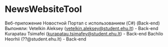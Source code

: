 # NewsWebsiteTool
Веб-приложение Новостной Портал с использованием (C#) (Back-end)
Выпоняли:
Vetelkin Aleksey (vetelkin.aleksey@student.ehu.lt) - Back-end
Kurapatau Tsimafei (kurapatau.tsimafey@student.ehu.lt) - Back-end
Bachilo Heorhii (??@student.ehu.lt) - Back-end
